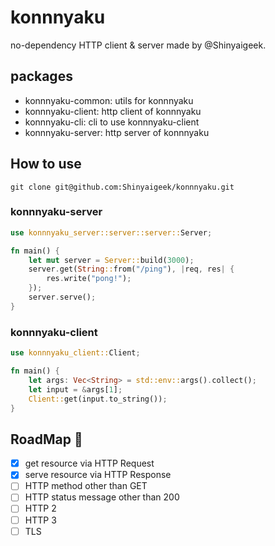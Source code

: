 #  konnnyaku

no-dependency HTTP client & server made by @Shinyaigeek.

## packages

* konnnyaku-common: utils for konnnyaku
* konnnyaku-client: http client of konnnyaku
* konnnyaku-cli: cli to use konnnyaku-client
* konnnyaku-server: http server of konnnyaku

## How to use

```
git clone git@github.com:Shinyaigeek/konnnyaku.git
```

### konnnyaku-server

```rust
use konnnyaku_server::server::server::Server;

fn main() {
    let mut server = Server::build(3000);
    server.get(String::from("/ping"), |req, res| {
        res.write("pong!");
    });
    server.serve();
}
```

### konnnyaku-client

```rust
use konnnyaku_client::Client;

fn main() {
    let args: Vec<String> = std::env::args().collect();
    let input = &args[1];
    Client::get(input.to_string());
}

```

## RoadMap 🚗

- [x] get resource via HTTP Request
- [x] serve resource via HTTP Response
- [ ] HTTP method other than GET
- [ ] HTTP status message other than 200
- [ ] HTTP 2
- [ ] HTTP 3
- [ ] TLS